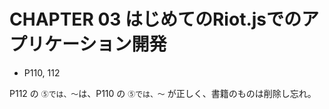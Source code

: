 # CHAPTER 03 はじめてのRiot.jsでのアプリケーション開発

* P110, 112

P112 の `⑤では、〜`は、P110 の `⑤では、〜` が正しく、書籍のものは削除し忘れ。
